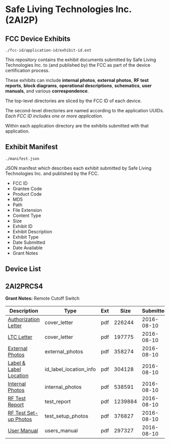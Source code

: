 # Safe Living Technologies Inc. (2AI2P)
## FCC Device Exhibits

```
./fcc-id/application-id/exhibit-id.ext
```

This repository contains the exhibit documents submitted by Safe Living Technologies Inc. to (and published by) the FCC as part of the device certification process.

These exhibits can include **internal photos**, **external photos**, **RF test reports**, **block diagrams**, **operational descriptions**, **schematics**, **user manuals**, and various **correspondence**.

The top-level directories are sliced by the FCC ID of each device.

The second-level directories are named according to the application UUIDs. *Each FCC ID includes one or more application.*

Within each application directory are the exhibits submitted with that application. 

## Exhibit Manifest

```
./manifest.json
```

JSON manifest which describes each exhibit submitted by Safe Living Technologies Inc. and published by the FCC.

- FCC ID
- Grantee Code
- Product Code
- MD5
- Path
- File Extension
- Content Type
- Size
- Exhibit ID
- Exhibit Description
- Exhibit Type
- Date Submitted
- Date Available
- Grant Notes

## Device List
## 2AI2PRCS4
**Grant Notes:** Remote Cutoff Switch

| Description | Type | Ext | Size | Submitted | Available |
| ----------- | ---- | --- | ---- | --------- | --------- |
| [Authorization Letter](2AI2PRCS4/3a54ebaaf83bd678deb9943b935a34eb/3093145.pdf) | cover_letter | pdf | 226244 | 2016-08-10 | 2016-08-10 |
| [LTC Letter](2AI2PRCS4/3a54ebaaf83bd678deb9943b935a34eb/3093146.pdf) | cover_letter | pdf | 197775 | 2016-08-10 | 2016-08-10 |
| [External Photos](2AI2PRCS4/3a54ebaaf83bd678deb9943b935a34eb/3093147.pdf) | external_photos | pdf | 358274 | 2016-08-10 | 2016-08-10 |
| [Label & Label Location](2AI2PRCS4/3a54ebaaf83bd678deb9943b935a34eb/3093148.pdf) | id_label_location_info | pdf | 304128 | 2016-08-10 | 2016-08-10 |
| [Internal Photos](2AI2PRCS4/3a54ebaaf83bd678deb9943b935a34eb/3093149.pdf) | internal_photos | pdf | 538591 | 2016-08-10 | 2016-08-10 |
| [RF Test Report](2AI2PRCS4/3a54ebaaf83bd678deb9943b935a34eb/3093152.pdf) | test_report | pdf | 1239884 | 2016-08-10 | 2016-08-10 |
| [RF Test Set-up Photos](2AI2PRCS4/3a54ebaaf83bd678deb9943b935a34eb/3093153.pdf) | test_setup_photos | pdf | 376827 | 2016-08-10 | 2016-08-10 |
| [User Manual](2AI2PRCS4/3a54ebaaf83bd678deb9943b935a34eb/3093154.pdf) | users_manual | pdf | 297327 | 2016-08-10 | 2016-08-10 |
